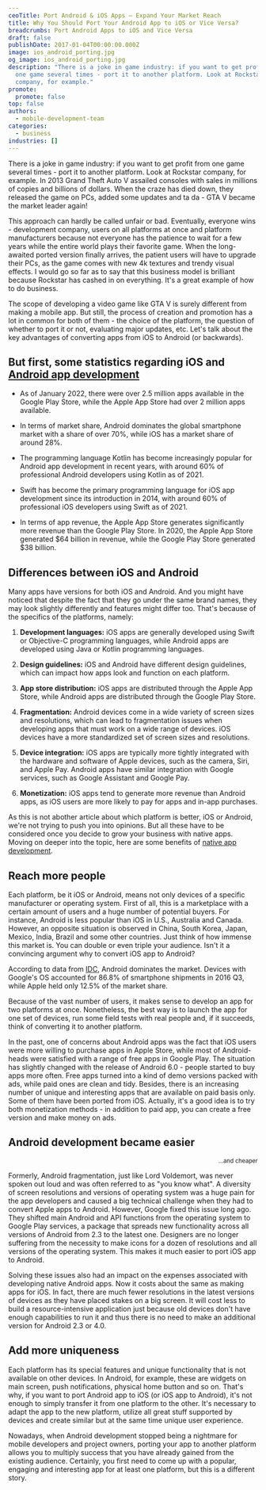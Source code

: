 ```yaml
---
ceoTitle: Port Android & iOS Apps – Expand Your Market Reach
title: Why You Should Port Your Android App to iOS or Vice Versa?
breadcrumbs: Port Android Apps to iOS and Vice Versa
draft: false
publishDate: 2017-01-04T00:00:00.000Z
image: ios_android_porting.jpg
og_image: ios_android_porting.jpg
description: "There is a joke in game industry: if you want to get profit from
  one game several times - port it to another platform. Look at Rockstar
  company, for example."
promote:
  promote: false
top: false
authors:
  - mobile-development-team
categories:
  - business
industries: []
---
```

There is a joke in game industry: if you want to get profit from one game several times - port it to another platform. Look at Rockstar company, for example. In 2013 Grand Theft Auto V assailed consoles with sales in millions of copies and billions of dollars. When the craze has died down, they released the game on PCs, added some updates and ta da - GTA V became the market leader again!

This approach can hardly be called unfair or bad. Eventually, everyone wins - development company, users on all platforms at once and platform manufacturers because not everyone has the patience to wait for a few years while the entire world plays their favorite game. When the long-awaited ported version finally arrives, the patient users will have to upgrade their PCs, as the game comes with new 4k textures and trendy visual effects. I would go so far as to say that this business model is brilliant because Rockstar has cashed in on everything. It's a great example of how to do business.

The scope of developing a video game like GTA V is surely different from making a mobile app. But still, the process of creation and promotion has a lot in common for both of them - the choice of the platform, the question of whether to port it or not, evaluating major updates, etc. Let's talk about the key advantages of converting apps from iOS to Android (or backwards).

## But first, some statistics regarding iOS and <a href="https://anadea.info/services/mobile-development/android-development" target="_blank">Android app development</a>
* As of January 2022, there were over 2.5 million apps available in the Google Play Store, while the Apple App Store had over 2 million apps available.

* In terms of market share, Android dominates the global smartphone market with a share of over 70%, while iOS has a market share of around 28%.

* The programming language Kotlin has become increasingly popular for Android app development in recent years, with around 60% of professional Android developers using Kotlin as of 2021.

* Swift has become the primary programming language for iOS app development since its introduction in 2014, with around 60% of professional iOS developers using Swift as of 2021.

* In terms of app revenue, the Apple App Store generates significantly more revenue than the Google Play Store. In 2020, the Apple App Store generated $64 billion in revenue, while the Google Play Store generated $38 billion.

## Differences between iOS and Android
Many apps have versions for both iOS and Android. And you might have noticed that despite the fact that they go under the same brand names, they may look slightly differently and features might differ too. That's because of the specifics of the platforms, namely:

1. __Development languages:__ iOS apps are generally developed using Swift or Objective-C programming languages, while Android apps are developed using Java or Kotlin programming languages.

2. __Design guidelines:__ iOS and Android have different design guidelines, which can impact how apps look and function on each platform.

3. __App store distribution:__ iOS apps are distributed through the Apple App Store, while Android apps are distributed through the Google Play Store.

4. __Fragmentation:__ Android devices come in a wide variety of screen sizes and resolutions, which can lead to fragmentation issues when developing apps that must work on a wide range of devices. iOS devices have a more standardized set of screen sizes and resolutions.

5. __Device integration:__ iOS apps are typically more tightly integrated with the hardware and software of Apple devices, such as the camera, Siri, and Apple Pay. Android apps have similar integration with Google services, such as Google Assistant and Google Pay.

6. __Monetization:__ iOS apps tend to generate more revenue than Android apps, as iOS users are more likely to pay for apps and in-app purchases.

As this is not abother article about which platform is better, iOS or Android, we're not trying to push you into opinions. But all these have to be considered once you decide to grow your business with native apps. Moving on deeper into the topic, here are some benefits of <a href="https://anadea.info/services/mobile-development" target="_blank">native app development</a>.

## Reach more people

Each platform, be it iOS or Android, means not only devices of a specific manufacturer or operating system. First of all, this is a marketplace with a certain amount of users and a huge number of potential buyers. For instance, Android is less popular than iOS in U.S., Australia and Canada. However, an opposite situation is observed in China, South Korea, Japan, Mexico, India, Brazil and some other countries. Just think of how immense this market is. You can double or even triple your audience. Isn't it a convincing argument why to convert iOS app to Android?

According to data from <a href="https://www.idc.com/promo/smartphone-market-share" target="_blank">IDC</a>, Android dominates the market. Devices with Google's OS accounted for 86.8% of smartphone shipments in 2016 Q3, while Apple held only 12.5% of the market share.

Because of the vast number of users, it makes sense to develop an app for two platforms at once. Nonetheless, the best way is to launch the app for one set of devices, run some field tests with real people and, if it succeeds, think of converting it to another platform.

In the past, one of concerns about Android apps was the fact that iOS users were more willing to purchase apps in Apple Store, while most of Android-heads were satisfied with a range of free apps in Google Play. The situation has slightly changed with the release of Android 6.0 - people started to buy apps more often. Free apps turned into a kind of demo versions packed with ads, while paid ones are clean and tidy. Besides, there is an increasing number of unique and interesting apps that are available on paid basis only. Some of them have been ported from iOS. Actually, it's a good idea is to try both monetization methods - in addition to paid app, you can create a free version and make money on ads.

## Android development became easier
<p align="right"><small>...and cheaper</small></p>

Formerly, Android fragmentation, just like Lord Voldemort, was never spoken out loud and was often referred to as "you know what". A diversity of screen resolutions and versions of operating system was a huge pain for the app developers and caused a big technical challenge when they had to convert Apple apps to Android. However, Google fixed this issue long ago. They shifted main Android and API functions from the operating system to Google Play services, a package that spreads new functionality across all versions of Android from 2.3 to the latest one. Designers are no longer suffering from the necessity to make icons for a dozen of resolutions and all versions of the operating system. This makes it much easier to port iOS app to Android.

Solving these issues also had an impact on the expenses associated with developing native Android apps. Now it costs about the same as making apps for iOS. In fact, there are much fewer resolutions in the latest versions of devices as they have placed stakes on a big screen. It will cost less to build a resource-intensive application just because old devices don't have enough capabilities to run it and thus there is no need to make an additional version for Android 2.3 or 4.0.

## Add more uniqueness

Each platform has its special features and unique functionality that is not available on other devices. In Android, for example, these are widgets on main screen, push notifications, physical home button and so on. That's why, if you want to port Android app to iOS (or iOS app to Android), it's not enough to simply transfer it from one platform to the other. It's necessary to adapt the app to the new platform, utilize all great stuff supported by devices and create similar but at the same time unique user experience.

Nowadays, when Android development stopped being a nightmare for mobile developers and project owners, porting your app to another platform allows you to multiply success that you have already gained from the existing audience. Certainly, you first need to come up with a popular, engaging and interesting app for at least one platform, but this is a different story.
